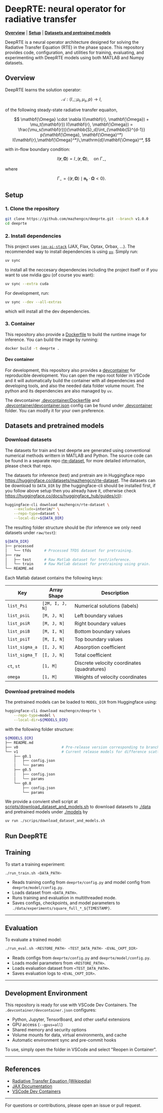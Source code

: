 # DeepRTE: neural operator for radiative transfer

[**Overview**](#overview) | [**Setup**](#setup) | [**Datasets and pretrained models**](#datasets-and-pretrained-models)

DeepRTE is a neural operator architecture designed for solving the Radiative Transfer Equation (RTE) in the phase space. This repository provides code, configuration, and utilities for training, evaluating, and experimenting with DeepRTE models using both MATLAB and Numpy datasets.


## Overview

DeepRTE learns the solution operator:

$$
  \mathcal{A}: (I_{-}; \mu_t, \mu_s, p) \to I,
$$

of the following steady-state radiative transfer equaiton,

$$
  \mathbf{\Omega} \cdot \nabla I(\mathbf{r}, \mathbf{\Omega}) + \mu_t(\mathbf{r}) I(\mathbf{r}, \mathbf{\Omega}) =
  \frac{\mu_s(\mathbf{r})}{\mathbb{S}_d}\int_{\mathbb{S}^{d-1}} p(\mathbf{\Omega}, \mathbf{\Omega}^*)
  I(\mathbf{r},\mathbf{\Omega}^*)\,\mathrm{d}\mathbf{\Omega}^*,
$$

with in-flow boundary condition:

$$
  I(\mathbf{r},\mathbf{\Omega}) = I_{-}(\mathbf{r},\mathbf{\Omega}), \quad\text{on } \Gamma_{-},
$$

where

$$
  \Gamma_{-} = \{(\mathbf{r},\mathbf{\Omega}) \mid \mathbf{n}_{\mathbf{r}}\cdot\mathbf{\Omega}<0\}.
$$

<!-- ## Repository Structure

```bash
deeprte/
├── .devcontainer/           # VSCode devcontainer configuration
├── data/                    # (Mounted) Datasets directory
├── src/
│   └── deeprte/
│       ├── train_lib/
│       │   └── multihost_dataloading.py  # Multi-host dataloader utilities
│       ├── config.py        # Training configuration
│       └── model/
│           └── config.py    # Model configuration
├── download_datasets.sh     # Script to download datasets
├── convert_dataset.sh       # Script to convert MATLAB to Numpy datasets
├── run_train.sh             # Script to launch training
├── run_eval.sh              # Script to launch evaluation
├── Dockerfile               # Container build file
└── README.md                # This file
``` -->

## Setup

### 1. Clone the repository

```bash
git clone https://github.com/mazhengcn/deeprte.git --branch v1.0.0
cd deeprte
```

### 2. Install dependencies

This project uses [```jax-ai-stack```](https://github.com/jax-ml/jax-ai-stack) (JAX, Flax, Optax, Orbax, ...). The recommended way to install dependencies is using [`uv`](https://github.com/astral-sh/uv). Simply run:

```bash
uv sync
```

to install all the neccesary dependencies including the project itself or if you want to use nvidia gpu (of course you want):

```bash
uv sync --extra cuda
```

For development, run:

```bash
uv sync --dev --all-extras
```

which will install all the dev dependencies.

### 3. Container

This repository also provide a [Dockerfile](./Dockerfile) to build the runtime image for inference. You can build the image by running:

```bash
docker build -t deeprte .
```

#### Dev container

For development, this repository also provides a [devcontainer](https://code.visualstudio.com/docs/devcontainers/containers) for reproducible development. You can open the repo root folder in VSCode and it will automatically build the container with all dependencies and developing tools, and also the needed data folder volume mount. The python and its dependencies are also managed by `uv`.

The devcontainer [.devcontainer/Dockerfile](./.devcontainer/Dockerfile) and [.devcontainer/devcontainer.json](./.devcontainer/devcontainer.json) config can be found under [.devcontainer](./.devcontainer) folder. You can modify it for your own preference.

## Datasets and pretrained models

### Download datasets

The datasets for train and test deeprte are generated using conventional numerical methods writtern in MATLAB and Python. The source code can be found in a separate repo [rte-dataset](https://github.com/mazhengcn/rte-dataset), for more detailed information, please check that repo.

The datasets for inference (test) and pretrain are in Huggingface repo https://huggingface.co/datasets/mazhengcn/rte-dataset. The datasets can be download to `DATA_DIR` by (the huggingface-cli should be installed first, if you follow above setup then you already have it, otherwise check https://huggingface.co/docs/huggingface_hub/guides/cli):

```bash
huggingface-cli download mazhengcn/rte-dataset \
    --exclude=interim/* \
    --repo-type=dataset \
    --local-dir=${DATA_DIR}
```

The resulting folder structure should be (for inference we only need datasets under `raw/test`):

```bash
${DATA_DIR}
├── processed
│   └── tfds      # Processed TFDS dataset for pretraining.
├── raw
│   ├── test      # Raw Matlab dataset for test/inference.
│   └── train     # Raw Matlab dataset for pretraining using grain.
└── README.md
```

Each Matlab dataset contains the following keys:

| Key            | Array Shape     | Description                                 |
| -------------- | --------------- | ------------------------------------------- |
| `list_Psi`     | `[2M, I, J, N]` | Numerical solutions (labels)                |
| `list_psiL`    | `[M, J, N]`     | Left boundary values                        |
| `list_psiR`    | `[M, J, N]`     | Right boundary values                       |
| `list_psiB`    | `[M, I, N]`     | Bottom boundary values                      |
| `list_psiT`    | `[M, I, N]`     | Top boundary values                         |
| `list_sigma_a` | `[I, J, N]`     | Absorption coefficient                      |
| `list_sigma_T` | `[I, J, N]`     | Total coefficient                           |
| `ct`, `st`     | `[1, M]`        | Discrete velocity coordinates (quadratures) |
| `omega`        | `[1, M]`        | Weights of velocity coordinates             |

### Download pretrained models

The pretrained models can be loaded to `MODEL_DIR` from Huggingface using:

```bash
huggingface-cli download mazhengcn/deeprte \
    --repo-type=model \
    --local-dir=${MODELS_DIR}
```

with the following folder structure:

```bash
${MODELS_DIR}
├── README.md
├── v0                    # Pre-release version corresponding to branch deeprte-haiku, depracated.
└── v1                    # Current release models for difference scattering kernel range.
    ├── g0.1
    │   ├── config.json
    │   └── params
    ├── g0.5
    │   ├── config.json
    │   └── params
    └── g0.8
        ├── config.json
        └── params
```

We provide a convient shell script at [scripts/download_dataset_and_models.sh](./scripts/download_dataset_and_models.sh) to download datasets to [./data](./data/) and pretrained models under [./models](./models/) by

```bash
uv run ./scrips/download_dataset_and_models.sh
```

## Run DeepRTE



## Training

To start a training experiment:

```bash
./run_train.sh <DATA_PATH>
```

- Reads training config from `deeprte/config.py` and model config from `deeprte/model/config.py`.
- Loads dataset from `<DATA_PATH>`.
- Runs training and evaluation in multithreaded mode.
- Saves configs, checkpoints, and model parameters to `./data/experiments/square_full_*_${TIMESTAMP}`.

---

## Evaluation

To evaluate a trained model:

```bash
./run_eval.sh <RESTORE_PATH> <TEST_DATA_PATH> <EVAL_CKPT_DIR>
```

- Reads configs from `deeprte/config.py` and `deeprte/model/config.py`.
- Loads model parameters from `<RESTORE_PATH>`.
- Loads evaluation dataset from `<TEST_DATA_PATH>`.
- Saves evaluation logs to `<EVAL_CKPT_DIR>`.

---

## Development Environment

This repository is ready for use with VSCode Dev Containers. The `.devcontainer/devcontainer.json` configures:

- Python, Jupyter, TensorBoard, and other useful extensions
- GPU access (`--gpus=all`)
- Shared memory and security options
- Volume mounts for data, virtual environments, and cache
- Automatic environment sync and pre-commit hooks

To use, simply open the folder in VSCode and select "Reopen in Container".

---

## References

- [Radiative Transfer Equation (Wikipedia)](https://en.wikipedia.org/wiki/Radiative_transfer_equation)
- [JAX Documentation](https://jax.readthedocs.io/)
- [VSCode Dev Containers](https://code.visualstudio.com/docs/devcontainers/containers)

---

For questions or contributions, please open an issue or pull request.
